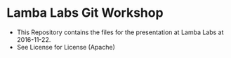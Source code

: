 # Lamba Labs Git Workshop

* This Repository contains the files for the presentation at Lamba Labs at 2016-11-22.
* See License for License (Apache)

